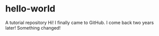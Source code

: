 # hello-world
A tutorial repository
Hi! I finally came to GitHub.
I come back two years later!
Something changed!
